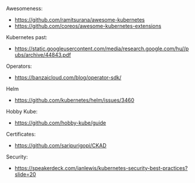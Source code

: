 Awesomeness:
 - https://github.com/ramitsurana/awesome-kubernetes
 - https://github.com/coreos/awesome-kubernetes-extensions

Kubernetes past:
 - https://static.googleusercontent.com/media/research.google.com/hu//pubs/archive/44843.pdf

Operators:
 - https://banzaicloud.com/blog/operator-sdk/

Helm
- https://github.com/kubernetes/helm/issues/3460

Hobby Kube:
 - https://github.com/hobby-kube/guide

Certificates:
 - https://github.com/saripurigopi/CKAD

 Security:
 - https://speakerdeck.com/ianlewis/kubernetes-security-best-practices?slide=20